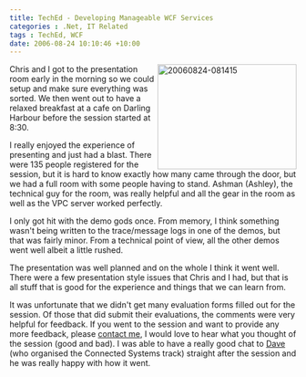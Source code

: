 ```yaml
---
title: TechEd - Developing Manageable WCF Services
categories : .Net, IT Related
tags : TechEd, WCF
date: 2006-08-24 10:10:46 +10:00
---
```


<p><a href="/blogfiles/WindowsLiveWriter/TechEdDevelopingManageableWCFServices_CAE0/20060824-081415_2.jpg"><img style="border-right: 0px; border-top: 0px; border-left: 0px; border-bottom: 0px" height="184" alt="20060824-081415" src="/blogfiles/WindowsLiveWriter/TechEdDevelopingManageableWCFServices_CAE0/20060824-081415_thumb.jpg" width="244" align="right" border="0"></a> Chris and I got to the presentation room early in the morning so we could setup and make sure everything was sorted. We then went out to have a relaxed breakfast at a cafe on Darling Harbour before the session started at 8:30. </p> <p>I really enjoyed the experience of presenting and just had a blast. There were 135 people registered for the session, but it is hard to know exactly how many came through the door, but we had a full room with some people having to stand. Ashman (Ashley), the technical guy for the room, was really helpful and all the gear in the room as well as the VPC server worked perfectly.</p> <p>I only got hit with the demo gods once. From memory, I think something wasn't being written to the trace/message logs in one of the demos, but that was fairly minor. From a technical point of view, all the other demos went well albeit a little rushed.</p> <p>The presentation was well planned and on the whole I think it went well. There were a few presentation style issues that Chris and I had, but that is all stuff that is good for the experience and things that we can learn from. </p> <p>It was unfortunate that we didn't get many evaluation forms filled out for the session. Of those that did submit their evaluations, the comments were very helpful for feedback. If you went to the session and want to provide any more feedback, please <a href="/contact.aspx">contact me</a>, I would love to hear what you thought of the session (good and bad). I was able to have a really good chat to <a href="http://blogs.msdn.com/davidlem/" target="_blank">Dave</a> (who organised the Connected Systems track) straight after the session and he was really happy with how it went.</p>
